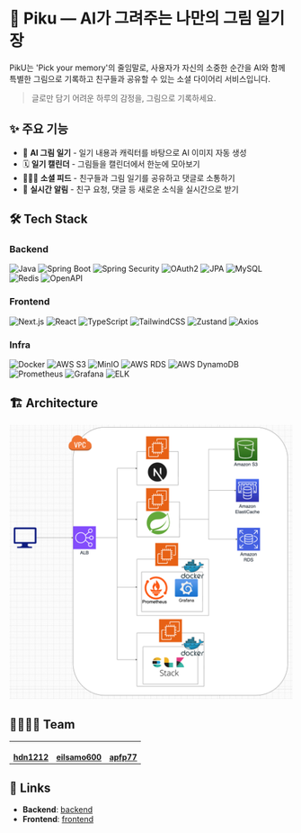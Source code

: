# 🎨 Piku — AI가 그려주는 나만의 그림 일기장

PikU는 'Pick your memory'의 줄임말로, 사용자가 자신의 소중한 순간을 AI와 함께 특별한 그림으로 기록하고 친구들과 공유할 수 있는 소셜 다이어리 서비스입니다.

> 글로만 담기 어려운 하루의 감정을, 그림으로 기록하세요.
## ✨ 주요 기능
- 🎨 **AI 그림 일기** - 일기 내용과 캐릭터를 바탕으로 AI 이미지 자동 생성
- 🗓️ **일기 캘린더** - 그림들을 캘린더에서 한눈에 모아보기
- 🧑‍🤝‍🧑 **소셜 피드** - 친구들과 그림 일기를 공유하고 댓글로 소통하기
- 🔔 **실시간 알림** - 친구 요청, 댓글 등 새로운 소식을 실시간으로 받기

## 🛠️ Tech Stack
### Backend
![Java](https://img.shields.io/badge/Java-17-007396)
![Spring Boot](https://img.shields.io/badge/Spring%20Boot-3.x-6DB33F)
![Spring Security](https://img.shields.io/badge/Spring%20Security-Enabled-6DB33F)
![OAuth2](https://img.shields.io/badge/OAuth2-Client-4285F4)
![JPA](https://img.shields.io/badge/JPA-Hibernate-59666C)
![MySQL](https://img.shields.io/badge/MySQL-8.0-4479A1)
![Redis](https://img.shields.io/badge/Redis-Cache-DC382D)
![OpenAPI](https://img.shields.io/badge/OpenAPI-3-85EA2D)

### Frontend
![Next.js](https://img.shields.io/badge/Next.js-15-black)
![React](https://img.shields.io/badge/React-19-61DAFB)
![TypeScript](https://img.shields.io/badge/TypeScript-5-3178C6)
![TailwindCSS](https://img.shields.io/badge/TailwindCSS-4-06B6D4)
![Zustand](https://img.shields.io/badge/Zustand-State--Mgmt-3C3C3C)
![Axios](https://img.shields.io/badge/Axios-HTTP-5A29E4)

### Infra
![Docker](https://img.shields.io/badge/Docker-Compose-2496ED)
![AWS S3](https://img.shields.io/badge/AWS-S3-orange)
![MinIO](https://img.shields.io/badge/MinIO-Dev-FF4F00)
![AWS RDS](https://img.shields.io/badge/AWS-RDS-527FFF)
![AWS DynamoDB](https://img.shields.io/badge/AWS-DynamoDB-4053D6)
![Prometheus](https://img.shields.io/badge/Monitoring-Prometheus-E6522C)
![Grafana](https://img.shields.io/badge/Observability-Grafana-F46800)
![ELK](https://img.shields.io/badge/Logging-ELK%20Stack-005571)

## 🏗️ Architecture
![Architecture](./assets/architecture.png)


## 👨‍👩‍👧‍👦 Team
<table align="center">
  <tbody>
    <tr>
      <td align="center"><a href="https://github.com/hdn1212"><img src="https://github.com/hdn1212.png" width="100px;" alt=""/><br /><b>hdn1212</b></a><br /></td>
      <td align="center"><a href="https://github.com/eilsamo600"><img src="https://github.com/eilsamo600.png" width="100px;" alt=""/><br /><b>eilsamo600</b></a><br /></td>
      <td align="center"><a href="https://github.com/apfp77"><img src="https://github.com/apfp77.png" width="100px;" alt=""/><br /><b>apfp77</b></a><br /></td>
    </tr>
  </tbody>
</table>

## 🔗 Links
- **Backend**: [backend](https://github.com/piku/piku-back)
- **Frontend**: [frontend](https://github.com/piku/piku-front)